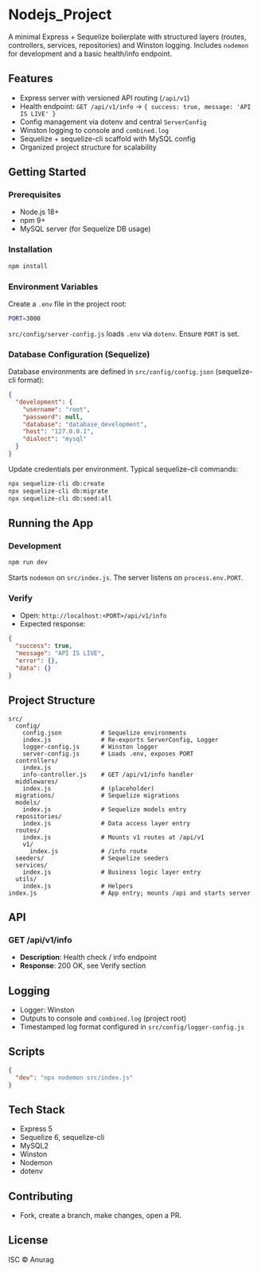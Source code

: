 # Nodejs_Project

A minimal Express + Sequelize boilerplate with structured layers (routes, controllers, services, repositories) and Winston logging. Includes `nodemon` for development and a basic health/info endpoint.

## Features
- Express server with versioned API routing (`/api/v1`)
- Health endpoint: `GET /api/v1/info` -> `{ success: true, message: 'API IS LIVE' }`
- Config management via dotenv and central `ServerConfig`
- Winston logging to console and `combined.log`
- Sequelize + sequelize-cli scaffold with MySQL config
- Organized project structure for scalability

## Getting Started

### Prerequisites
- Node.js 18+
- npm 9+
- MySQL server (for Sequelize DB usage)

### Installation
```bash
npm install
```

### Environment Variables
Create a `.env` file in the project root:
```bash
PORT=3000
```

`src/config/server-config.js` loads `.env` via `dotenv`. Ensure `PORT` is set.

### Database Configuration (Sequelize)
Database environments are defined in `src/config/config.json` (sequelize-cli format):
```json
{
  "development": {
    "username": "root",
    "password": null,
    "database": "database_development",
    "host": "127.0.0.1",
    "dialect": "mysql"
  }
}
```
Update credentials per environment. Typical sequelize-cli commands:
```bash
npx sequelize-cli db:create
npx sequelize-cli db:migrate
npx sequelize-cli db:seed:all
```

## Running the App

### Development
```bash
npm run dev
```
Starts `nodemon` on `src/index.js`. The server listens on `process.env.PORT`.

### Verify
- Open: `http://localhost:<PORT>/api/v1/info`
- Expected response:
```json
{
  "success": true,
  "message": "API IS LIVE",
  "error": {},
  "data": {}
}
```

## Project Structure
```
src/
  config/
    config.json           # Sequelize environments
    index.js              # Re-exports ServerConfig, Logger
    logger-config.js      # Winston logger
    server-config.js      # Loads .env, exposes PORT
  controllers/
    index.js
    info-controller.js    # GET /api/v1/info handler
  middlewares/
    index.js              # (placeholder)
  migrations/             # Sequelize migrations
  models/
    index.js              # Sequelize models entry
  repositories/
    index.js              # Data access layer entry
  routes/
    index.js              # Mounts v1 routes at /api/v1
    v1/
      index.js            # /info route
  seeders/                # Sequelize seeders
  services/
    index.js              # Business logic layer entry
  utils/
    index.js              # Helpers
index.js                  # App entry; mounts /api and starts server
```

## API

### GET /api/v1/info
- **Description**: Health check / info endpoint
- **Response**: 200 OK, see Verify section

## Logging
- Logger: Winston
- Outputs to console and `combined.log` (project root)
- Timestamped log format configured in `src/config/logger-config.js`

## Scripts
```json
{
  "dev": "npx nodemon src/index.js"
}
```

## Tech Stack
- Express 5
- Sequelize 6, sequelize-cli
- MySQL2
- Winston
- Nodemon
- dotenv

## Contributing
- Fork, create a branch, make changes, open a PR.

## License
ISC © Anurag
